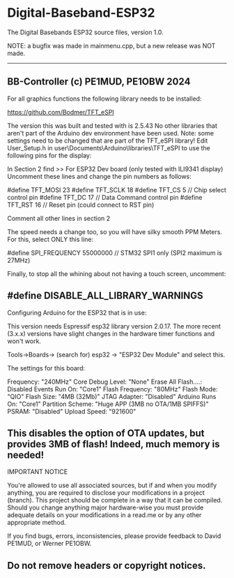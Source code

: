 # Digital-Baseband-ESP32
The Digital Basebands ESP32 source files, version 1.0.

NOTE: a bugfix was made in mainmenu.cpp, but a new release was NOT made.

---------------------------------------------------------------------------------------
BB-Controller
(c) PE1MUD, PE1OBW 2024
---------------------------------------------------------------------------------------
For all graphics functions the following library needs to be installed:

https://github.com/Bodmer/TFT_eSPI

The version this was built and tested with is 2.5.43
No other libraries that aren't part of the Arduino dev environment have been used.
Note: some settings need to be changed that are part of the TFT_eSPI library!
Edit User_Setup.h in user\Documents\Arduino\libraries\TFT_eSPI to use the following pins for the display:

In Section 2 find >> For ESP32 Dev board (only tested with ILI9341 display)
Uncomment these lines and change the pin numbers as follows:

#define TFT_MOSI 23
#define TFT_SCLK 18
#define TFT_CS    5  // Chip select control pin
#define TFT_DC   17  // Data Command control pin
#define TFT_RST  16  // Reset pin (could connect to RST pin)

Comment all other lines in section 2

The speed needs a change too, so you will have silky smooth PPM Meters.
For this, select ONLY this line:

#define SPI_FREQUENCY  55000000 // STM32 SPI1 only (SPI2 maximum is 27MHz)

Finally, to stop all the whining about not having a touch screen, uncomment:

#define DISABLE_ALL_LIBRARY_WARNINGS
---------------------------------------------------------------------------------------
Configuring Arduino for the ESP32 that is in use:

This version needs Espressif esp32 library version 2.0.17.
The more recent (3.x.x) versions have slight changes in the hardware timer functions and won't work.

Tools->Boards-> (search for) esp32 -> "ESP32 Dev Module" and select this.

The settings for this board:

Frequency: "240MHz"
Core Debug Level: "None"
Erase All Flash....: Disabled
Events Run On: "Core1"
Flash Frequency: "80MHz"
Flash Mode: "QIO"
Flash Size: "4MB (32Mb)"
JTAG Adapter: "Disabled"
Arduino Runs On: "Core1"
Partition Scheme: "Huge APP (3MB no OTA/1MB SPIFFS)"
PSRAM: "Disabled"
Upload Speed: "921600"

This disables the option of OTA updates, but provides 3MB of flash!
Indeed, much memory is needed!
---------------------------------------------------------------------------------------
IMPORTANT NOTICE

You're allowed to use all associated sources, but if and when you
modify anything, you are required to disclose your modifications
in a project (branch). This project should be complete in a way 
that it can be compiled. Should you change anything major 
hardware-wise you must provide adequate details on your 
modifications in a read.me or by any other appropriate method.

If you find bugs, errors, inconsistencies, please provide feedback
to David PE1MUD, or Werner PE1OBW.

Do not remove headers or copyright notices.
---------------------------------------------------------------------------------------
